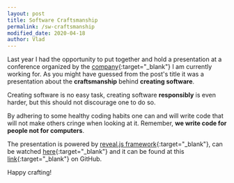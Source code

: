 ```yaml
---
layout: post
title: Software Craftsmanship
permalink: /sw-craftsmanship
modified_date: 2020-04-18
author: Vlad
---
```

Last year I had the opportunity to put together and hold a presentation at a conference organized
by the [company](https://www.virtual7.de/){:target="_blank"} I am currently working for. As you might have guessed from the post's title
it was a presentation about the **craftsmanship** behind **creating software**.

Creating software is no easy task, creating software **responsibly** is even harder, but this should not discourage one to do so.

By adhering to some healthy coding habits one can and will write code that will not make others cringe when looking at it.
Remember, **we write code for people not for computers**.

The presentation is powered by [reveal.js framework](https://revealjs.com/#/){:target="_blank"}, can be watched [here](https://vladflore.github.io/software-craftsmanship/#/){:target="_blank"} and it can be found at this [link](https://github.com/vladflore/software-craftsmanship.git){:target="_blank"} on GitHub.

Happy crafting!


